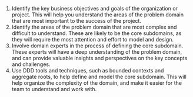 1.  Identify the key business objectives and goals of the organization or project. This will help you understand the areas of the problem domain that are most important to the success of the project.
2. Identify the areas of the problem domain that are most complex and difficult to understand. These are likely to be the core subdomains, as they will require the most attention and effort to model and design.
3.  Involve domain experts in the process of defining the core subdomain. These experts will have a deep understanding of the problem domain, and can provide valuable insights and perspectives on the key concepts and challenges.
4.  Use DDD tools and techniques, such as bounded contexts and aggregate roots, to help define and model the core subdomain. This will help organize the complexity of the domain, and make it easier for the team to understand and work with.